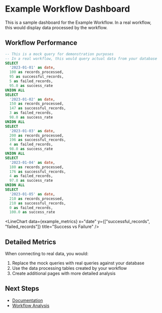 # Example Workflow Dashboard

This is a sample dashboard for the Example Workflow. In a real workflow, this would display data processed by the workflow.

## Workflow Performance

```sql example_metrics
-- This is a mock query for demonstration purposes
-- In a real workflow, this would query actual data from your database
SELECT
  '2023-01-01' as date,
  100 as records_processed,
  95 as successful_records,
  5 as failed_records,
  95.0 as success_rate
UNION ALL
SELECT
  '2023-01-02' as date,
  150 as records_processed,
  147 as successful_records,
  3 as failed_records,
  98.0 as success_rate
UNION ALL
SELECT
  '2023-01-03' as date,
  200 as records_processed,
  196 as successful_records,
  4 as failed_records,
  98.0 as success_rate
UNION ALL
SELECT
  '2023-01-04' as date,
  180 as records_processed,
  176 as successful_records,
  4 as failed_records,
  97.8 as success_rate
UNION ALL
SELECT
  '2023-01-05' as date,
  210 as records_processed,
  210 as successful_records,
  0 as failed_records,
  100.0 as success_rate
```

<LineChart
  data={example_metrics}
  x="date"
  y="records_processed"
  title="Daily Records Processed"
/>

<LineChart
data={example_metrics}
x="date"
y={["successful_records", "failed_records"]}
title="Success vs Failure"
/>

<BigValue
  data={example_metrics}
  value="records_processed"
  title="Total Records (Last 5 Days)"
  aggregation="sum"
/>

<BigValue
  data={example_metrics}
  value="success_rate"
  title="Average Success Rate"
  aggregation="mean"
  maxDecimals={1}
  suffix="%"
/>

## Detailed Metrics

<DataTable
  data={example_metrics}
  link="details/{date}"
/>

When connecting to real data, you would:

1. Replace the mock queries with real queries against your database
2. Use the data processing tables created by your workflow
3. Create additional pages with more detailed analysis

## Next Steps

- [Documentation](/docs)
- [Workflow Analysis](/analysis)
